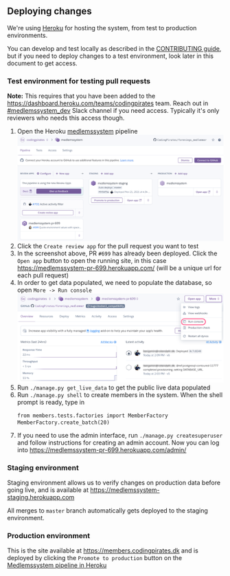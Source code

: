 ## Deploying changes

We're using [Heroku](heroku.com) for hosting the system, from test to production environments.

You can develop and test locally as described in the [CONTRIBUTING guide](CONTRIBUTING.md), but if you need to deploy changes to a test environment, look later in this document to get access.


### Test environment for testing pull requests

**Note:** This requires that you have been added to the https://dashboard.heroku.com/teams/codingpirates team. Reach out in [#medlemssystem_dev](https://codingpirates.slack.com/archives/C4DSXUJBE) Slack channel if you need access. Typically it's only reviewers who needs this access though.

1. Open the Heroku [medlemssystem](https://dashboard.heroku.com/pipelines/fc7c6471-2380-48a0-976f-159cdcd9c452) pipeline
  ![](images/heroku-environments.png)
1. Click the `Create review app` for the pull request you want to test
1. In the screenshot above, PR `#699` has already been deployed. Click the `Open app` button to open the running site, in this case https://medlemssystem-pr-699.herokuapp.com/ (will be a unique url for each pull request)
1. In order to get data populated, we need to populate the database, so open `More -> Run console`
  ![](images/heroku-pull-request.png)
1. Run `./manage.py get_live_data` to get the public live data populated
1. Run `./manage.py shell` to create members in the system. When the shell prompt is ready, type in
   ```
   from members.tests.factories import MemberFactory
   MemberFactory.create_batch(20)
   ```
1. If you need to use the admin interface, run `./manage.py createsuperuser` and follow instructions for creating an admin account. Now you can log into https://medlemssystem-pr-699.herokuapp.com/admin/ 


### Staging environment

Staging environment allows us to verify changes on production data before going live, and is available at https://medlemssystem-staging.herokuapp.com

All merges to `master` branch automatically gets deployed to the staging environment.


### Production environment

This is the site available at https://members.codingpirates.dk and is deployed by clicking the `Promote to production` button on the [Medlemssystem pipeline in Heroku](https://dashboard.heroku.com/pipelines/fc7c6471-2380-48a0-976f-159cdcd9c452)
